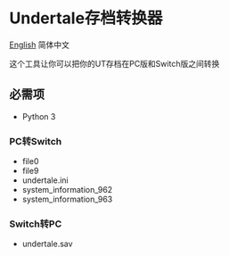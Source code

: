 # Undertale存档转换器
[English](README.md) 简体中文

这个工具让你可以把你的UT存档在PC版和Switch版之间转换
## 必需项
+ Python 3
### PC转Switch
+ file0
+ file9
+ undertale.ini
+ system_information_962
+ system_information_963
### Switch转PC
+ undertale.sav
